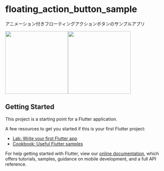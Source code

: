 # floating_action_button_sample

アニメーション付きフローティングアクションボタンのサンプルアプリ

<img src="https://user-images.githubusercontent.com/57555916/166712228-cfa2bcff-a98c-4920-951b-38175399d0a9.png" width="200"><img src="https://user-images.githubusercontent.com/57555916/166712917-4e156e4d-2458-45c2-8acd-26155589fa22.png" width="200">

## Getting Started

This project is a starting point for a Flutter application.

A few resources to get you started if this is your first Flutter project:

- [Lab: Write your first Flutter app](https://flutter.dev/docs/get-started/codelab)
- [Cookbook: Useful Flutter samples](https://flutter.dev/docs/cookbook)

For help getting started with Flutter, view our
[online documentation](https://flutter.dev/docs), which offers tutorials,
samples, guidance on mobile development, and a full API reference.
